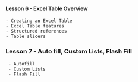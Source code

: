 
#### Lesson 6 - Excel Table Overview

    - Creating an Excel Table
    - Excel Table features
    - Structured references
    - Table slicers


### Lesson 7 - Auto fill, Custom Lists, Flash Fill

     - Autofill
     - Custom Lists
     - Flash Fill
